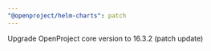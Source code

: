 ```yaml
---
"@openproject/helm-charts": patch
---
```


Upgrade OpenProject core version to 16.3.2 (patch update)
